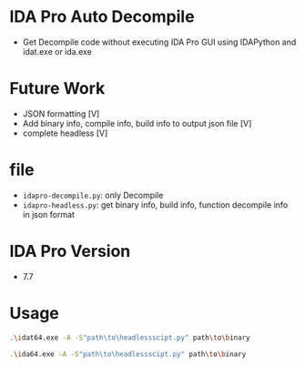 # IDA Pro Auto Decompile
- Get Decompile code without executing IDA Pro GUI using IDAPython and idat.exe or ida.exe

# Future Work
- JSON formatting [V]
- Add binary info, compile info, build info to output json file [V]
- complete headless [V]

# file
- `idapro-decompile.py`: only Decompile
- `idapro-headless.py`: get binary info, build info, function decompile info in json format

# IDA Pro Version
- 7.7

# Usage
```bash
.\idat64.exe -A -S"path\to\headlessscipt.py" path\to\binary
```
```bash
.\ida64.exe -A -S"path\to\headlessscipt.py" path\to\binary
```
